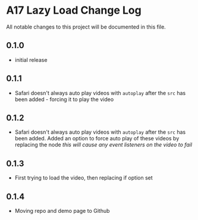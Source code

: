 # A17 Lazy Load Change Log

All notable changes to this project will be documented in this file.

## 0.1.0

* initial release

## 0.1.1

* Safari doesn't always auto play videos with `autoplay` after the `src` has been added - forcing it to play the video

## 0.1.2

* Safari doesn't always auto play videos with `autoplay` after the `src` has been added. Added an option to force auto play of these videos by replacing the node *this will cause any event listeners on the video to fail*

## 0.1.3

* First trying to load the video, then replacing if option set

## 0.1.4

* Moving repo and demo page to Github
